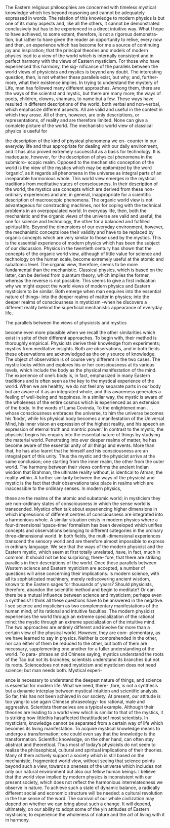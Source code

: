 The Eastern religious philosophies are concerned with timeless
mystical knowledge which lies beyond reasoning and cannot
be adequately expressed in words. The relation of this knowledge
to modern physics is but one of its many aspects and, like all
the others, it cannot be demonstrated conclusively but has to
be experienced in a direct intuitive way. What I hope to have
achieved, to some extent, therefore, is not a rigorous demonstra-
tion, but rather to have given the reader an opportunity to
relive, every now and then, an experience which has become
for me a source of continuing joy and inspiration; that the
principal theories and models of modern physics lead to a
view of the world which is internally consistent and in perfect
harmony with the views of Eastern mysticism.
For those who have experienced this harmony, the sig-
nificance of the parallels between the world views of physicists
and mystics is beyond any doubt. The interesting question,
then, is not whether these parallels exist, but why; and, further-
more, what their existence implies.
In trying to understand the mystery of Life, man has followed
many different approaches. Among them, there are the ways
of the scientist and mystic, but there are many more; the ways
of poets, children, clowns, shamans, to name but a few. These
ways have resulted in different descriptions of the world, both
verbal and non-verbal, which emphasize different aspects.
All are valid and useful in the context in which they arose. All
of them, however, are only descriptions, or representations, of
reality and are therefore limited. None can give a complete
picture of the world.
The mechanistic world view of classical physics is useful for


the description of the kind of physical phenomena we en-
counter in our everyday life and thus appropriate for dealing
with our daily environment, and it has also proved extremely
successful as a basis for technology. It is inadequate, however,
for the description of physical phenomena in the submicro-
scopic realm. Opposed to the mechanistic conception of the
world is the view of the mystics which may be epitomized by
the word ‘organic’, as it regards all phenomena in the universe
as integral parts of an inseparable harmonious whole. This
world view emerges in the mystical traditions from meditative
states of consciousness. In their description of the world, the
mystics use concepts which are derived from these non-
ordinary experiences and are, in general, inappropriate for a
scientific description of macroscopic phenomena. The organic
world view is not advantageous for constructing machines,
nor for coping with the technical problems in an overpopulated
world.
In everyday life, then, both the mechanistic and the organic
views of the universe are valid and useful; the one for science
and technology, the other for a balanced and fulfilled spiritual
life. Beyond the dimensions of our everyday environment,
however, the mechanistic concepts lose their validity and have
to be replaced by organic concepts which are very similar to
those used by the mystics. This is the essential experience of
modern physics which has been the subject of our discussion.
Physics in the twentieth century has shown that the concepts
of the organic world view, although of little value for science
and technology on the human scale, become extremely useful
at the atomic and subatomic level. The organic view, therefore,
seems to be more fundamental than the mechanistic. Classical
physics, which is based on the latter, can be derived from
quantum theory, which implies the former, whereas the reverse
is not possible. This seems to give a first indication why we
might expect the world views of modern physics and Eastern
mysticism to be similar. Both emerge when man enquires into
the essential nature of things- into the deeper realms of matter
in physics; into the deeper realms of consciousness in mysticism
-when he discovers a different reality behind the superficial
mechanistic appearance of everyday life.

The parallels between the views of physicists and mystics

become even more plausible when we recall the other similarities
which exist in spite of their different approaches. To begin with,
their method is thoroughly empirical. Physicists derive their
knowledge from experiments; mystics from meditative insights.
Both are observations, and in both fields these observations
are acknowledged as the only source of knowledge. The object
of observation is of course very different in the two cases. The
mystic looks within and explores his or her consciousness at
its various levels, which include the body as the physical
manifestation of the mind. The experience of one’s body is,
in fact, emphasized in many Eastern traditions and is often seen
as the key to the mystical experience of the world. When we
are healthy, we do not feel any separate parts in our body but
are aware of it as an integrated whole, and this awareness
generates a feeling of well-being and happiness. In a similar
way, the mystic is aware of the wholeness of the entire cosmos
which is experienced as an extension of the body. In the words
of Lama Covinda,
To the enlightened man . . . whose consciousness embraces
the universe, to him the universe becomes his ‘body’,
while his physical body becomes a manifestation of the
Universal Mind, his inner vision an expression of the highest
reality, and his speech an expression of eternal truth and
mantric power.’
In contrast to the mystic, the physicist begins his enquiry
into the essential nature of things by studying the material
world. Penetrating into ever deeper realms of matter, he has
become aware of the essential unity of all things and events.
More than that, he has also learnt that he himself and his
consciousness are an integral part of this unity. Thus the mystic
and the physicist arrive at the same conclusion; one starting
from the inner realm, the other from the outer world. The
harmony between their views confirms the ancient Indian
wisdom that Brahman, the ultimate reality without, is identical
to Atman, the reality within.
A further similarity between the ways of the physicist and
mystic is the fact that their observations take place in realms
which are inaccessible to the ordinary senses. In modern physics,

these are the realms of the atomic and subatomic world; in
mysticism they are non-ordinary states of consciousness in
which the sense world is transcended. Mystics often talk about
experiencing higher dimensions in which impressions of
different centres of consciousness are integrated into a
harmonious whole. A similar situation exists in modern physics
where a four-dimensional ‘space-time’ formalism has been
developed which unifies concepts and observations belonging
to different categories in the ordinary three-dimensional world.
In both fields, the multi-dimensional experiences transcend the
sensory world and are therefore almost impossible to express
in ordinary language.
We see that the ways of the modern physicist and the
Eastern mystic, which seem at first totally unrelated, have, in
fact, much in common. It should not be too surprising, there-
fore, that there are striking parallels in their descriptions of the
world. Once these parallels between Western science and
Eastern mysticism are accepted, a number of questions will
arise concerning their implications. Is modern science, with all
its sophisticated machinery, merely rediscovering ancient
wisdom, known to the Eastern sages for thousands of years?
Should physicists, therefore, abandon the scientific method
and begin to meditate? Or can there be a mutual influence
between science and mysticism; perhaps even a synthesis?
I think all these questions have to be answered in the
negative. I see science and mysticism as two complementary
manifestations of the human mind; of its rational and intuitive
faculties. The modern physicist experiences the world through
an extreme specialization of the rational mind; the mystic
through an extreme specialization of the intuitive mind. The
two approaches are entirely different and involve far more than
a certain view of the physical world. However, they are com-
plementary, as we have learned to say in physics. Neither is
comprehended in the other, nor can either of them be reduced
to the other, but both of them are necessary, supplementing
one another for a fuller understanding of the world. To para-
phrase an old Chinese saying, mystics understand the roots of
the Tao but not its branches; scientists understand its branches
but not its roots. Sciencedoes not need mysticism and mysticism
does not need science; but man needs both. Mystical experi-

ence is necessary to understand the deepest nature of things,
and science is essential for modern life. What we need, there-
,fore, is not a synthesis but a dynamic interplay between
mystical intuition and scientific analysis.
So far, this has not been achieved in our society. At present,
our attitude is too yang-to use again Chinese phraseology-
too rational, male and aggressive. Scientists themselves are a
typical example. Although their theories are leading to a world
view which is similar to that of the mystics, it is striking how
littlethis hasaffected theattitudesof most scientists. In mysticism,
knowledge cannot be separated from a certain way of life
which becomes its living manifestation. To acquire mystical
knowledge means to undergo a transformation; one could
even say that the knowledge is the transformation. Scientific
knowledge, on the other hand, can often stay abstract and
theoretical. Thus most of today’s physicists do not seem to
realize the philosophical, cultural and spiritual implications of
their theories. Many of them actively support a society which
is still based on the mechanistic, fragmented world view,
without seeing that science points beyond such a view, towards
a oneness of the universe which includes not only our natural
environment but also our fellow human beings. I believe that
the world view implied by modern physics is inconsistent with
our present society, which does not reflect the harmonious
interrelatedness we observe in nature. To achieve such a state
of dynamic balance, a radically different social and economic
structure will be needed: a cultural revolution in the true sense
of the word. The survival of our whole civilization may depend
on whether we can bring about such a change. It will depend,
ultimately, on our ability to adopt some of the yin attitudes of
Eastern mysticism; to experience the wholeness of nature and
the art of living with it in harmony.

